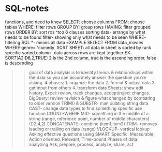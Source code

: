 # SQL-notes
functions, and need to know 
SELECT: choose columns
FROM: choose tables
WHERE: filter rows
GROUP BY: group rows
HAVING: filter grouped rows
ORDER BY: sort ros
^top 6 clauses
sorting data- arrange by what needs to be found
filter- showing only what needs to be seen
WHERE- filtering SQL
*- means all data
EXAMPLE
SELECT 
FROM data_movies
WHERE genre= 'comedy'
SORT SHEET: all data in sheet is sorted by rank specific sorted column- data across rows are kept together
EX: SORT(A2:D6,2,TRUE) 
2 is the 2nd column, true is the ascending order, false is descending
>>goal of data analysis is to identify trends & relationships within the data so you can accurately answer the question you're asking.
4 phases: 1. organize the data 2. format & adjust data 3. get input from others 4. transform data
Sheets: show edit history, Excel: review, track changes, accept/reject changes. BigQuery: review revision & figure what changed by comparing to older version
TRIM() & SUBSTR- manipulating string data
CAST- change data types
>>to find something specific use function COUNT+WHERE
>>MID- something in the middle of a string (range, reference point, number of middle characters) (D2,4,2)
>>CONCATENATE- combine (item1,item2)
>>TRIM- removes leading or trailing on data (range)
>VLOOKUP- vertical lookup
Asking effective questions using SMART
Specific, Measurable, Action oriented, Relevant, Time-bound
>Phases of data analyzing
Ask, prepare, process, analyze, share, act
>>
